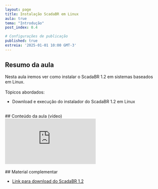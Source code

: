 ```yaml
---
layout: page
title: Instalação ScadaBR em Linux
aula: true
tema: "Introdução"
post_index: 0.4

# Configurações de publicação
published: true
estreia: '2025-01-01 10:00 GMT-3'
---
```


## Resumo da aula
<div class="message">	
	Nesta aula iremos ver como instalar o ScadaBR 1.2 em sistemas baseados em Linux.<br><br>
	Tópicos abordados:
	<ul>		
		<li>Download e execução do instalador do ScadaBR 1.2 em Linux</li>
	</ul>
</div>

<br>
## Conteúdo da aula (vídeo)

<div class="iframe-container ratio-16_9">
	<iframe src="https://youtube.com/embed/18a-EXIRkXs" title="YouTube video player" frameborder="0" allow="accelerometer; autoplay; clipboard-write; encrypted-media; gyroscope; picture-in-picture; web-share" allowfullscreen></iframe>
</div>

<br>
## Material complementar
<ul>
	<li><a href="https://github.com/ScadaBR/ScadaBR/releases/tag/v1.2" target="_blank">Link para download do ScadaBR 1.2</a></li>
</ul>